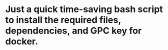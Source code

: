 # Just a quick time-saving bash script to install the required files, dependencies, and GPC key for docker.
